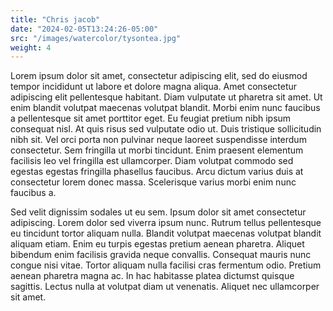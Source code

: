 ```yaml
---
title: "Chris jacob"
date: "2024-02-05T13:24:26-05:00"
src: "/images/watercolor/tysontea.jpg"
weight: 4
---
```


Lorem ipsum dolor sit amet, consectetur adipiscing elit, sed do eiusmod tempor incididunt ut labore et dolore magna aliqua. Amet consectetur adipiscing elit pellentesque habitant. Diam vulputate ut pharetra sit amet. Ut enim blandit volutpat maecenas volutpat blandit. Morbi enim nunc faucibus a pellentesque sit amet porttitor eget. Eu feugiat pretium nibh ipsum consequat nisl. At quis risus sed vulputate odio ut. Duis tristique sollicitudin nibh sit. Vel orci porta non pulvinar neque laoreet suspendisse interdum consectetur. Sem fringilla ut morbi tincidunt. Enim praesent elementum facilisis leo vel fringilla est ullamcorper. Diam volutpat commodo sed egestas egestas fringilla phasellus faucibus. Arcu dictum varius duis at consectetur lorem donec massa. Scelerisque varius morbi enim nunc faucibus a.

Sed velit dignissim sodales ut eu sem. Ipsum dolor sit amet consectetur adipiscing. Lorem dolor sed viverra ipsum nunc. Rutrum tellus pellentesque eu tincidunt tortor aliquam nulla. Blandit volutpat maecenas volutpat blandit aliquam etiam. Enim eu turpis egestas pretium aenean pharetra. Aliquet bibendum enim facilisis gravida neque convallis. Consequat mauris nunc congue nisi vitae. Tortor aliquam nulla facilisi cras fermentum odio. Pretium aenean pharetra magna ac. In hac habitasse platea dictumst quisque sagittis. Lectus nulla at volutpat diam ut venenatis. Aliquet nec ullamcorper sit amet.
